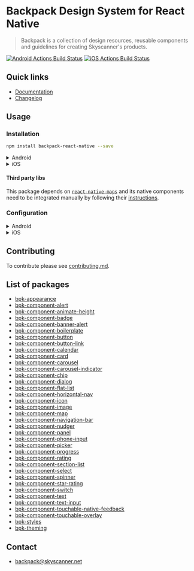 # Backpack Design System for React Native

> Backpack is a collection of design resources, reusable components and guidelines for creating Skyscanner's products.

[![Android Actions Build Status](https://github.com/Skyscanner/backpack-react-native/workflows/Android%20CI/badge.svg)](https://github.com/Skyscanner/backpack-react-native/actions)
[![iOS Actions Build Status](https://github.com/Skyscanner/backpack-react-native/workflows/iOS%20CI/badge.svg)](https://github.com/Skyscanner/backpack-react-native/actions)


## Quick links

- [Documentation](https://backpack.github.io/)
- [Changelog](./CHANGELOG.md)

## Usage

### Installation

```sh
npm install backpack-react-native --save
```

<details>
  <summary>Android</summary>

  #### From source

  Our Android code is written in `Kotlin`, so in order to compile it from source you need to have `org.jetbrains.kotlin:kotlin-gradle-plugin:$kotlin_version"` in the `classpath`.

  Add the following your root `build.gradle` file:

  ```groovy
  buildscript {
    ext.kotlin_version = '1.3.21'
    dependencies {
      classpath "org.jetbrains.kotlin:kotlin-gradle-plugin:$kotlin_version"
    }
  }
  ```

  If you have defined project-wide properties in your root `build.gradle`, this library will detect the presence of the following properties:

  ```groovy
    ext {
        compileSdkVersion   = 28
        targetSdkVersion    = 28
        minSdkVersion       = 21
        buildToolsVersion   = "28.0.3"
    }
  ```

  1. Define the `backpack-react-native` project in your `settings.gradle` file:

  ```groovy
    include ':backpack-react-native'
    project(':backpack-react-native').projectDir = new File(rootProject.projectDir, '../node_modules/backpack-react-native/android')
  ```

  2. Add `bpk-appearance` as a dependency in your app/module `build.gradle` file:

  ```groovy
      dependencies {
        implementation project(':backpack-react-native')
      }
  ```

  #### Pre compiled

  Alternatively, the pre compiled version is available on Skyscanner's internal Artifactory.

  ```groovy
      dependencies {
        implementation 'net.skyscanner.backpack:bpk-appearance:<version>'
      }
  ```

</details>

<details>
  <summary>iOS</summary>

  #### From source

  Add the following dependencies to your Podfile using the path to the NPM package as follows:

  ```ruby
    pod 'BackpackReactNative', path: '../node_modules/backpack-react-native/ios/BackpackReactNative'
    pod 'ReactNativeDarkMode', path: '../node_modules/react-native-dark-mode/ReactNativeDarkMode.podspec'
    pod 'BVLinearGradient', :path => '../node_modules/react-native-linear-gradient'
  ```

</details>

#### Third party libs

This package depends on [`react-native-maps`](https://github.com/react-community/react-native-maps) and its native components need to be integrated manually by following their [instructions](https://github.com/react-community/react-native-maps/blob/master/docs/installation.md).

### Configuration

<details>
  <summary>Android</summary>

  1. Add the native packages to the `getPackages` function in your `MainActiviy`.
  ```kotlin
  override fun getPackages(): List<ReactPackage> {
    return Arrays.asList(
          MainReactPackage(),
          ...
          MapsPackage(),
          LinearGradientPackage(),
          CalendarPackage(),
          DialogPackage(),
          BpkRatingPackage(),
          DarkModePackage(),
          BpkSnackbarPackage())
  }
  ```

  2. Append `|uiMode` to the `android:configChanges` prop of `<activity>` in `AndroidManifest.xml`. Example:

  ```xml
  <activity
      android:name=".MainActivity"
      android:exported="true"
      android:configChanges="keyboard|keyboardHidden|orientation|screenSize|uiMode">
  ```

  This ensures the RN code will react to system-wide changes to the current appearance.

  #### Icons

  This method has the advantage of fonts being copied from this module at build time so that the fonts and JS are always in sync, making upgrades painless.

  Edit `android/app/build.gradle` ( NOT `android/build.gradle` ) and add the following:

  ```
  apply from: "node_modules/backpack-react-native/bpk-component-icon/fonts.gradle"
  ```
</details>

<details>
  <summary>iOS</summary>

  #### Icons

  The most reliable way to install the file on iOS is manually, three simple steps are required:
  1. update the `Info.plist` file by adding
      ```
      <key>UIAppFonts</key>
        <array>
          <string>BpkIcon.ttf</string>
        </array>
      ```
      if the entry `UIAppFonts` is already there, just add `<string>BpkIcon.ttf</string>` inside the `<array>` like so
      ```
      <array>
          ... existing entries
          <string>BpkIcon.ttf</string>
        </array>
      ```
  2. In the `Build Phases` of your project, in the section `Copy Bundle Resources` add a reference to the `BpkIcon.ttf` file path like `/path/to/node_modules/@skyscanner/bpk-svgs/dist/font/BpkIcon.ttf`

  3. Rebuild the app

</details>


## Contributing

To contribute please see [contributing.md](CONTRIBUTING.md).

## List of packages

- [bpk-appearance](/lib/bpk-appearance)
- [bpk-component-alert](/lib/bpk-component-alert)
- [bpk-component-animate-height](/lib/bpk-component-animate-height)
- [bpk-component-badge](/lib/bpk-component-badge)
- [bpk-component-banner-alert](/lib/bpk-component-banner-alert)
- [bpk-component-boilerplate](/lib/bpk-component-boilerplate)
- [bpk-component-button](/lib/bpk-component-button)
- [bpk-component-button-link](/lib/bpk-component-button-link)
- [bpk-component-calendar](/lib/bpk-component-calendar)
- [bpk-component-card](/lib/bpk-component-card)
- [bpk-component-carousel](/lib/bpk-component-carousel)
- [bpk-component-carousel-indicator](/lib/bpk-component-carousel-indicator)
- [bpk-component-chip](/lib/bpk-component-chip)
- [bpk-component-dialog](/lib/bpk-component-dialog)
- [bpk-component-flat-list](/lib/bpk-component-flat-list)
- [bpk-component-horizontal-nav](/lib/bpk-component-horizontal-nav)
- [bpk-component-icon](/lib/bpk-component-icon)
- [bpk-component-image](/lib/bpk-component-image)
- [bpk-component-map](/lib/bpk-component-map)
- [bpk-component-navigation-bar](/lib/bpk-component-navigation-bar)
- [bpk-component-nudger](/lib/bpk-component-nudger)
- [bpk-component-panel](/lib/bpk-component-panel)
- [bpk-component-phone-input](/lib/bpk-component-phone-input)
- [bpk-component-picker](/lib/bpk-component-picker)
- [bpk-component-progress](/lib/bpk-component-progress)
- [bpk-component-rating](/lib/bpk-component-rating)
- [bpk-component-section-list](/lib/bpk-component-section-list)
- [bpk-component-select](/lib/bpk-component-select)
- [bpk-component-spinner](/lib/bpk-component-spinner)
- [bpk-component-star-rating](/lib/bpk-component-star-rating)
- [bpk-component-switch](/lib/bpk-component-switch)
- [bpk-component-text](/lib/bpk-component-text)
- [bpk-component-text-input](/lib/bpk-component-text-input)
- [bpk-component-touchable-native-feedback](/lib/bpk-component-touchable-native-feedback)
- [bpk-component-touchable-overlay](/lib/bpk-component-touchable-overlay)
- [bpk-styles](/lib/bpk-styles)
- [bpk-theming](/lib/bpk-theming)

## Contact
- backpack@skyscanner.net
